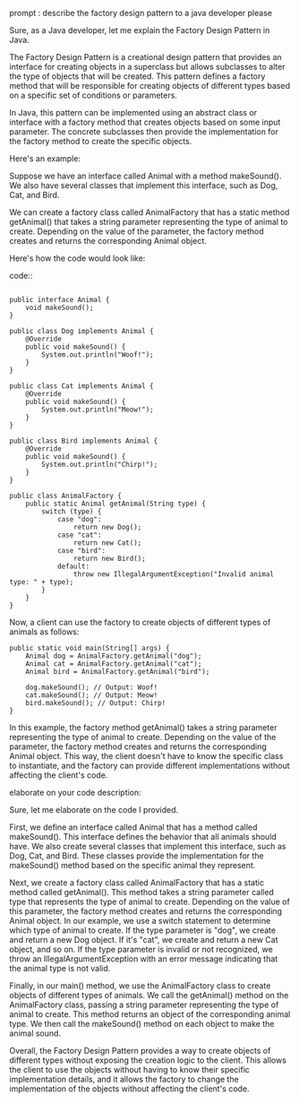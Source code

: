 prompt : describe the factory design pattern to a java developer please

Sure, as a Java developer, let me explain the Factory Design Pattern in Java.

The Factory Design Pattern is a creational design pattern that provides an interface for creating objects in a superclass but allows subclasses to alter the type of objects that will be created. This pattern defines a factory method that will be responsible for creating objects of different types based on a specific set of conditions or parameters.

In Java, this pattern can be implemented using an abstract class or interface with a factory method that creates objects based on some input parameter. The concrete subclasses then provide the implementation for the factory method to create the specific objects.

Here's an example:

Suppose we have an interface called Animal with a method makeSound(). We also have several classes that implement this interface, such as Dog, Cat, and Bird.

We can create a factory class called AnimalFactory that has a static method getAnimal() that takes a string parameter representing the type of animal to create. Depending on the value of the parameter, the factory method creates and returns the corresponding Animal object.

Here's how the code would look like:


code::
```

public interface Animal {
    void makeSound();
}

public class Dog implements Animal {
    @Override
    public void makeSound() {
        System.out.println("Woof!");
    }
}

public class Cat implements Animal {
    @Override
    public void makeSound() {
        System.out.println("Meow!");
    }
}

public class Bird implements Animal {
    @Override
    public void makeSound() {
        System.out.println("Chirp!");
    }
}

public class AnimalFactory {
    public static Animal getAnimal(String type) {
        switch (type) {
            case "dog":
                return new Dog();
            case "cat":
                return new Cat();
            case "bird":
                return new Bird();
            default:
                throw new IllegalArgumentException("Invalid animal type: " + type);
        }
    }
}

```
Now, a client can use the factory to create objects of different types of animals as follows:



```
public static void main(String[] args) {
    Animal dog = AnimalFactory.getAnimal("dog");
    Animal cat = AnimalFactory.getAnimal("cat");
    Animal bird = AnimalFactory.getAnimal("bird");

    dog.makeSound(); // Output: Woof!
    cat.makeSound(); // Output: Meow!
    bird.makeSound(); // Output: Chirp!
}

```

In this example, the factory method getAnimal() takes a string parameter representing the type of animal to create. Depending on the value of the parameter, the factory method creates and returns the corresponding Animal object. This way, the client doesn't have to know the specific class to instantiate, and the factory can provide different implementations without affecting the client's code.


elaborate on your code description:

Sure, let me elaborate on the code I provided.

First, we define an interface called Animal that has a method called makeSound(). This interface defines the behavior that all animals should have. We also create several classes that implement this interface, such as Dog, Cat, and Bird. These classes provide the implementation for the makeSound() method based on the specific animal they represent.

Next, we create a factory class called AnimalFactory that has a static method called getAnimal(). This method takes a string parameter called type that represents the type of animal to create. Depending on the value of this parameter, the factory method creates and returns the corresponding Animal object. In our example, we use a switch statement to determine which type of animal to create. If the type parameter is "dog", we create and return a new Dog object. If it's "cat", we create and return a new Cat object, and so on. If the type parameter is invalid or not recognized, we throw an IllegalArgumentException with an error message indicating that the animal type is not valid.

Finally, in our main() method, we use the AnimalFactory class to create objects of different types of animals. We call the getAnimal() method on the AnimalFactory class, passing a string parameter representing the type of animal to create. This method returns an object of the corresponding animal type. We then call the makeSound() method on each object to make the animal sound.

Overall, the Factory Design Pattern provides a way to create objects of different types without exposing the creation logic to the client. This allows the client to use the objects without having to know their specific implementation details, and it allows the factory to change the implementation of the objects without affecting the client's code.



